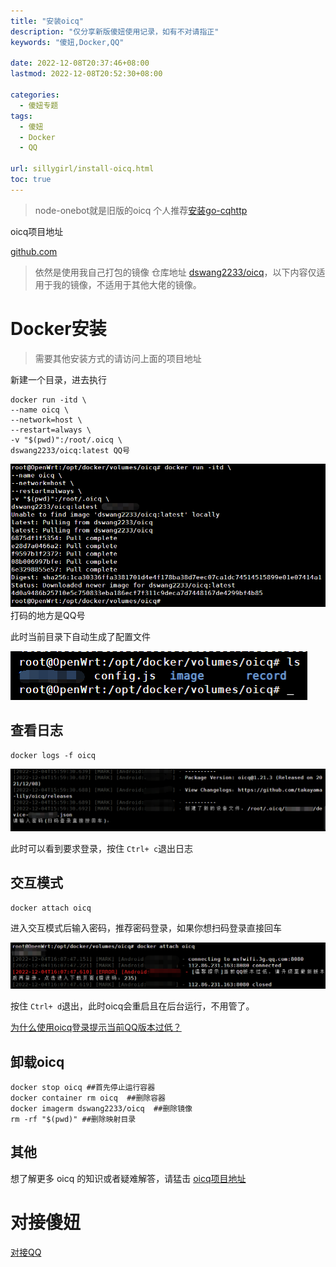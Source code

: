 ```yaml
---
title: "安装oicq"
description: "仅分享新版傻妞使用记录，如有不对请指正"
keywords: "傻妞,Docker,QQ"

date: 2022-12-08T20:37:46+08:00
lastmod: 2022-12-08T20:52:30+08:00

categories:
  - 傻妞专题
tags:
  - 傻妞
  - Docker
  - QQ

url: sillygirl/install-oicq.html
toc: true
---
```

> node-onebot就是旧版的oicq
个人推荐[安装go-cqhttp](install-go-cqhttp.html)

oicq项目地址 <a name="section1"></a>

[github.com](https://github.com/takayama-lily/oicq/tree/master)

> 依然是使用我自己打包的镜像 仓库地址 [dswang2233/oicq](https://hub.docker.com/r/dswang2233/oicq)，以下内容仅适用于我的镜像，不适用于其他大佬的镜像。

# Docker安装

> 需要其他安装方式的请访问上面的项目地址

新建一个目录，进去执行

```Shell
docker run -itd \
--name oicq \
--network=host \
--restart=always \
-v "$(pwd)":/root/.oicq \
dswang2233/oicq:latest QQ号
```

![打码的地方是QQ号](install-oicq/image.png)
打码的地方是QQ号

此时当前目录下自动生成了配置文件

![image.png](install-oicq/image1.png)

## 查看日志

```Shell
docker logs -f oicq
```

![image.png](install-oicq/image2.png)

此时可以看到要求登录，按住 `Ctrl+ c`退出日志

## 交互模式

```Shell
docker attach oicq
```

进入交互模式后输入密码，推荐密码登录，如果你想扫码登录直接回车

![image.png](install-oicq/image3.png)

按住 `Ctrl+ d`退出，此时oicq会重启且在后台运行，不用管了。

[为什么使用oicq登录提示当前QQ版本过低？](Q&A.html#为什么使用oicq登录提示当前qq版本过低)

## 卸载oicq

```Shell
docker stop oicq ##首先停止运行容器
docker container rm oicq  ##删除容器
docker imagerm dswang2233/oicq  ##删除镜像
rm -rf "$(pwd)" ##删除映射目录
```

## 其他

想了解更多 oicq 的知识或者疑难解答，请猛击 <a href="#section1">oicq项目地址</a>

# 对接傻妞

[对接QQ](QQ.html)